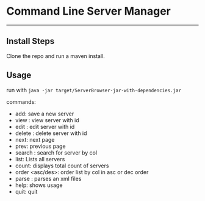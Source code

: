 Command Line Server Manager
===================

----------

Install Steps
-------------

Clone the repo and run a maven install.


Usage
-------------
run with `java -jar target/ServerBrowser-jar-with-dependencies.jar`

commands:
 - add: save a new server
 - view <id>: view server with id
 - edit <id>: edit server with id
 - delete <id>: delete server with id
 - next: next page
 - prev: previous page
 - search <col> <value>: search for server by col
 - list: Lists all servers
 - count: displays total count of servers
 - order <col> <asc/des>: order list by col in asc or dec order
 - parse <path> <file>: parses an xml files
 - help: shows usage
 - quit: quit
